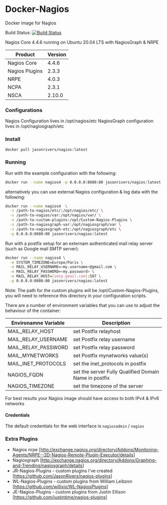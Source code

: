 # Docker-Nagios

Docker image for Nagios

Build Status: [![Build Status](https://travis-ci.org/JasonRivers/Docker-Nagios.svg?branch=master)](https://travis-ci.org/JasonRivers/Docker-Nagios)

Nagios Core 4.4.6 running on Ubuntu 20.04 LTS with NagiosGraph & NRPE

| Product | Version |
| ------- | ------- |
| Nagios Core | 4.4.6 |
| Nagios Plugins | 2.3.3 |
| NRPE | 4.0.3 |
| NCPA | 2.3.1 |
| NSCA | 2.10.0 |


### Configurations
Nagios Configuration lives in /opt/nagios/etc
NagiosGraph configuration lives in /opt/nagiosgraph/etc

### Install

```sh
docker pull jasonrivers/nagios:latest
```

### Running

Run with the example configuration with the following:

```sh
docker run --name nagios4 -p 0.0.0.0:8080:80 jasonrivers/nagios:latest
```

alternatively you can use external Nagios configuration & log data with the following:

```sh
docker run --name nagios4  \
  -v /path-to-nagios/etc/:/opt/nagios/etc/ \
  -v /path-to-nagios/var:/opt/nagios/var/ \
  -v /path-to-custom-plugins:/opt/Custom-Nagios-Plugins \
  -v /path-to-nagiosgraph-var:/opt/nagiosgraph/var \
  -v /path-to-nagiosgraph-etc:/opt/nagiosgraph/etc \
  -p 0.0.0.0:8080:80 jasonrivers/nagios:latest
```

Run with a postfix setup for an externam authenticated mail relay server (such as Google mail SMTP server):
```sh
docker run --name nagios4 \
  -e SYSTEM_TIMEZONE=Europe/Paris \
  -e MAIL_RELAY_USERNAME=<my.username>@gmail.com \
  -e MAIL_RELAY_PASSWORD=<my.password> \
  -e MAIL_RELAY_HOST=[smtp.gmail.com]:587 \
  -p 0.0.0.0:8080:80 jasonrivers/nagios:latest
```

Note: The path for the custom plugins will be /opt/Custom-Nagios-Plugins, you will need to reference this directory in your configuration scripts.

There are a number of environment variables that you can use to adjust the behaviour of the container:

| Environamne Variable | Description |
|--------|--------|
| MAIL_RELAY_HOST | set Postfix relayhost |
| MAIL_RELAY_USERNAME | set Postfix relay username |
| MAIL_RELAY_PASSWORD | set Postfix relay password |
| MAIL_MYNETWORKS | set Postfix mynetworks value(s) |
| MAIL_INET_PROTOCOLS | set the inet_protocols in postfix |
| NAGIOS_FQDN | set the server Fully Qualified Domain Name in postfix |
| NAGIOS_TIMEZONE | set the timezone of the server |

For best results your Nagios image should have access to both IPv4 & IPv6 networks 

#### Credentials

The default credentials for the web interface is `nagiosadmin` / `nagios`

### Extra Plugins

* Nagios nrpe [<http://exchange.nagios.org/directory/Addons/Monitoring-Agents/NRPE--2D-Nagios-Remote-Plugin-Executor/details>]
* Nagiosgraph [<http://exchange.nagios.org/directory/Addons/Graphing-and-Trending/nagiosgraph/details>]
* JR-Nagios-Plugins -  custom plugins I've created [<https://github.com/JasonRivers/nagios-plugins>]
* WL-Nagios-Plugins -  custom plugins from William Leibzon [<https://github.com/willixix/WL-NagiosPlugins>]
* JE-Nagios-Plugins -  custom plugins from Justin Ellison [<https://github.com/justintime/nagios-plugins>]


